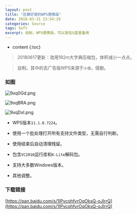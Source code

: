 ```yaml
---
layout: post
title: "还算好使的WPS便携版"
date: 2018-03-31 23:54:29
categories: Source
tags: Soft
excerpt: 自制，WPS便携版，可以放在U盘里备用
---
```


* content
{:toc}

> 20180617更新：改用192m大字典压缩包，体积减小一点点。

> 自制，其中的去广告版WPS来源于`小俊`，侵删。

### 如图

![9xq0Gd.png](https://s1.ax1x.com/2018/04/01/9xq0Gd.png)

![9xqBRA.png](https://s1.ax1x.com/2018/04/01/9xqBRA.png)

![9xqDxI.png](https://s1.ax1x.com/2018/04/01/9xqDxI.png)

* WPS版本`11.1.0.7224`。

* 使用一个批处理打开所有支持文件类型，无需自行判断。

* 使用结束后自动清理残留。

* 包含`VC2010`运行库和`K-Lite`解码包。

* 支持大多数Windows版本。

* 其他调整。

### 下载链接

[https://pan.baidu.com/s/1IPvcohfvrOqOksQ-oJIrrQ](https://pan.baidu.com/s/1IPvcohfvrOqOksQ-oJIrrQ)